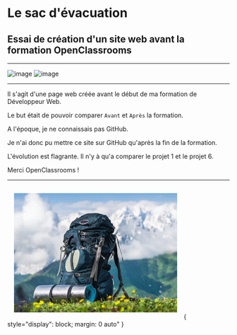 # Le sac d'évacuation

## Essai de création d'un site web avant la formation OpenClassrooms  

---------------  
  
![image](https://img.shields.io/badge/HTML5-E34F26?style=for-the-badge&logo=html5&logoColor=white)
![image](https://img.shields.io/badge/CSS3-1572B6?style=for-the-badge&logo=css3&logoColor=white)  
 
---------------  
  
Il s'agit d'une page web créée avant le début de ma formation de Développeur Web.  

Le but était de pouvoir comparer `Avant` et `Après` la formation.  

A l'époque, je ne connaissais pas GitHub.  

Je n'ai donc pu mettre ce site sur GitHub qu'après la fin de la formation.  

L'évolution est flagrante. Il n'y à qu'a comparer le projet 1 et le projet 6.  
  
Merci OpenClassrooms !

---------------

![image](miniatures/sac_a_dos.png){ style="display": block; margin: 0 auto" }

